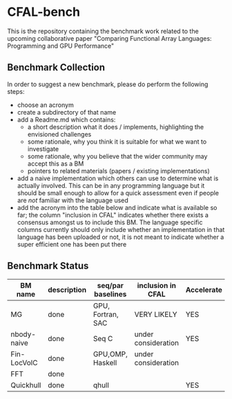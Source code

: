 # CFAL-bench

This is the repository containing the benchmark work related to the upcoming collaborative paper "Comparing Functional Array Languages: Programming and GPU Performance"


## Benchmark Collection

In order to suggest a new benchmark, please do perform the following steps:

* choose an acronym
* create a subdirectory of that name
* add a Readme.md which contains:
   * a short description what it does / implements, highlighting the envisioned challenges
   * some rationale, why you think it is suitable for what we want to investigate
   * some rationale, why you believe that the wider community may accept this as a BM
   * pointers to related materials (papers / existing implementations)
* add a naive implementation which others can use to determine what is actually involved.
  This can be in any programming language but it should be small enough to allow for a quick
  assessment even if people are *not* familiar with the language used
* add the acronym into the table below and indicate what is available so far; the column "inclusion in CFAL"
  indicates whether there exists a consensus amongst us to include this BM. The language specific columns
  currently should only include whether an implementation in that language has been uploaded or not, it is not meant
  to indicate whether a super efficient one has been put there

## Benchmark Status

| BM name     | description | seq/par baselines | inclusion in CFAL   | Accelerate | APL | DaCe   | Futhark | SaC |
| ----------- | ----------- | ----------------- | ------------------- | ---------- | --- | ------ | ------- | --- |
| MG          | done        | GPU, Fortran, SAC | VERY LIKELY         | YES        | YES | YES    | YES     | YES |
| nbody-naive | done        | Seq C             | under consideration | YES        | YES | YES    | YES     | YES |
| Fin-LocVolC | done        | GPU,OMP, Haskell  | under consideration |            |     | Almost | YES     | YES |
| FFT         | done        |                   |                     |            |     |        |         |     |
| Quickhull   | done        | qhull             |                     | YES        |     |        | ?       | ?   |


